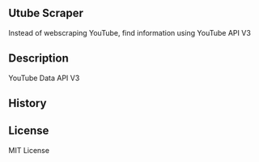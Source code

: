 ## Utube Scraper
Instead of webscraping YouTube, find information using YouTube API V3

## Description
YouTube Data API V3


## History



## License
MIT License
